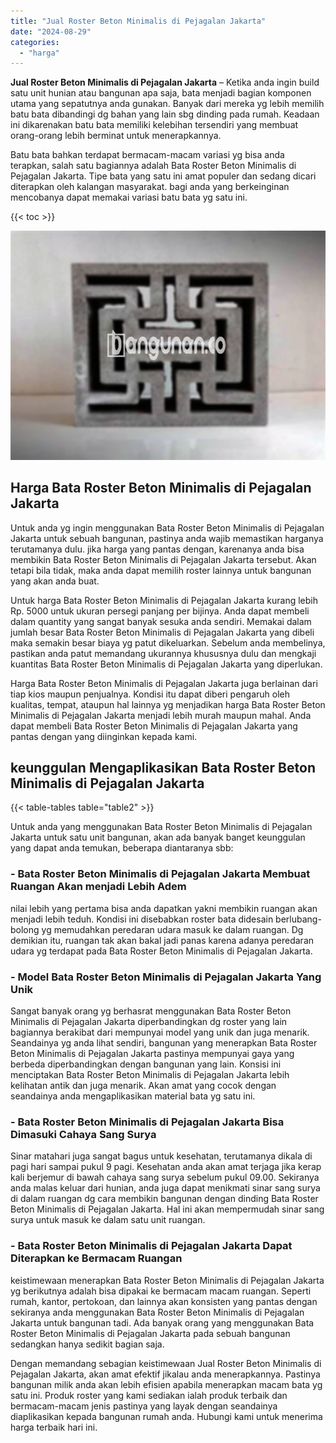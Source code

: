 ```yaml
---
title: "Jual Roster Beton Minimalis di Pejagalan Jakarta"
date: "2024-08-29"
categories: 
  - "harga"
---
```


**Jual Roster Beton Minimalis di Pejagalan Jakarta** – Ketika anda ingin build satu unit hunian atau bangunan apa saja, bata menjadi bagian komponen utama yang sepatutnya anda gunakan. Banyak dari mereka yg lebih memilih batu bata dibandingi dg bahan yang lain sbg dinding pada rumah. Keadaan ini dikarenakan batu bata memiliki kelebihan tersendiri yang membuat orang-orang lebih berminat untuk menerapkannya.

Batu bata bahkan terdapat bermacam-macam variasi yg bisa anda terapkan, salah satu bagiannya adalah Bata Roster Beton Minimalis di Pejagalan Jakarta. Tipe bata yang satu ini amat populer dan sedang dicari diterapkan oleh kalangan masyarakat. bagi anda yang berkeinginan mencobanya dapat memakai variasi batu bata yg satu ini.

{{< toc >}}

![Jual Roster Beton Minimalis di Pejagalan Jakarta](/images/bata-roster-minimalis-06.png)

## Harga Bata Roster Beton Minimalis di Pejagalan Jakarta

Untuk anda yg ingin menggunakan Bata Roster Beton Minimalis di Pejagalan Jakarta untuk sebuah bangunan, pastinya anda wajib memastikan harganya terutamanya dulu. jika harga yang pantas dengan, karenanya anda bisa membikin Bata Roster Beton Minimalis di Pejagalan Jakarta tersebut. Akan tetapi bila tidak, maka anda dapat memilih roster lainnya untuk bangunan yang akan anda buat.

Untuk harga Bata Roster Beton Minimalis di Pejagalan Jakarta kurang lebih Rp. 5000 untuk ukuran persegi panjang per bijinya. Anda dapat membeli dalam quantity yang sangat banyak sesuka anda sendiri. Memakai dalam jumlah besar Bata Roster Beton Minimalis di Pejagalan Jakarta yang dibeli maka semakin besar biaya yg patut dikeluarkan. Sebelum anda membelinya, pastikan anda patut memandang ukurannya khususnya dulu dan mengkaji kuantitas Bata Roster Beton Minimalis di Pejagalan Jakarta yang diperlukan.

Harga Bata Roster Beton Minimalis di Pejagalan Jakarta juga berlainan dari tiap kios maupun penjualnya. Kondisi itu dapat diberi pengaruh oleh kualitas, tempat, ataupun hal lainnya yg menjadikan harga Bata Roster Beton Minimalis di Pejagalan Jakarta menjadi lebih murah maupun mahal. Anda dapat membeli Bata Roster Beton Minimalis di Pejagalan Jakarta yang pantas dengan yang diinginkan kepada kami.

## keunggulan Mengaplikasikan Bata Roster Beton Minimalis di Pejagalan Jakarta

{{< table-tables table="table2" >}}

Untuk anda yang menggunakan Bata Roster Beton Minimalis di Pejagalan Jakarta untuk satu unit bangunan, akan ada banyak banget keunggulan yang dapat anda temukan, beberapa diantaranya sbb:

### \- Bata Roster Beton Minimalis di Pejagalan Jakarta Membuat Ruangan Akan menjadi Lebih Adem

nilai lebih yang pertama bisa anda dapatkan yakni membikin ruangan akan menjadi lebih teduh. Kondisi ini disebabkan roster bata didesain berlubang-bolong yg memudahkan peredaran udara masuk ke dalam ruangan. Dg demikian itu, ruangan tak akan bakal jadi panas karena adanya peredaran udara yg terdapat pada Bata Roster Beton Minimalis di Pejagalan Jakarta.

### \- Model Bata Roster Beton Minimalis di Pejagalan Jakarta Yang Unik

Sangat banyak orang yg berhasrat menggunakan Bata Roster Beton Minimalis di Pejagalan Jakarta diperbandingkan dg roster yang lain bagiannya berakibat dari mempunyai model yang unik dan juga menarik. Seandainya yg anda lihat sendiri, bangunan yang menerapkan Bata Roster Beton Minimalis di Pejagalan Jakarta pastinya mempunyai gaya yang berbeda diperbandingkan dengan bangunan yang lain. Konsisi ini menciptakan Bata Roster Beton Minimalis di Pejagalan Jakarta lebih kelihatan antik dan juga menarik. Akan amat yang cocok dengan seandainya anda mengaplikasikan material bata yg satu ini.

### \- Bata Roster Beton Minimalis di Pejagalan Jakarta Bisa Dimasuki Cahaya Sang Surya

Sinar matahari juga sangat bagus untuk kesehatan, terutamanya dikala di pagi hari sampai pukul 9 pagi. Kesehatan anda akan amat terjaga jika kerap kali berjemur di bawah cahaya sang surya sebelum pukul 09.00. Sekiranya anda malas keluar dari hunian, anda juga dapat menikmati sinar sang surya di dalam ruangan dg cara membikin bangunan dengan dinding Bata Roster Beton Minimalis di Pejagalan Jakarta. Hal ini akan mempermudah sinar sang surya untuk masuk ke dalam satu unit ruangan.

### \- Bata Roster Beton Minimalis di Pejagalan Jakarta Dapat Diterapkan ke Bermacam Ruangan

keistimewaan menerapkan Bata Roster Beton Minimalis di Pejagalan Jakarta yg berikutnya adalah bisa dipakai ke bermacam macam ruangan. Seperti rumah, kantor, pertokoan, dan lainnya akan konsisten yang pantas dengan sekiranya anda menggunakan Bata Roster Beton Minimalis di Pejagalan Jakarta untuk bangunan tadi. Ada banyak orang yang menggunakan Bata Roster Beton Minimalis di Pejagalan Jakarta pada sebuah bangunan sedangkan hanya sedikit bagian saja.

Dengan memandang sebagian keistimewaan Jual Roster Beton Minimalis di Pejagalan Jakarta, akan amat efektif jikalau anda menerapkannya. Pastinya bangunan milik anda akan lebih efisien apabila menerapkan macam bata yg satu ini. Produk roster yang kami sediakan ialah produk terbaik dan bermacam-macam jenis pastinya yang layak dengan seandainya diaplikasikan kepada bangunan rumah anda. Hubungi kami untuk menerima harga terbaik hari ini.
